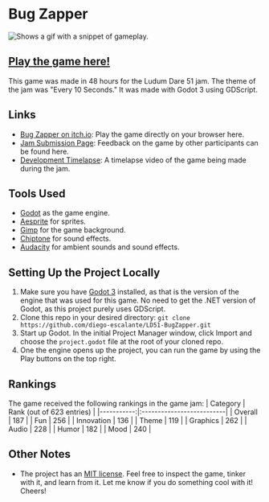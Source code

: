 # Bug Zapper

<picture>
  <source srcset="../assets/gameplay.gif?raw=true">
  <img alt="Shows a gif with a snippet of gameplay." src="../assets/gameplay.gif?raw=true">
</picture>

## [Play the game here!](https://diego-escalante.itch.io/bug-zapper)
This game was made in 48 hours for the Ludum Dare 51 jam. The theme of the jam was "Every 10 Seconds." It was made with Godot 3 using GDScript. 

## Links
* [Bug Zapper on itch.io](https://diego-escalante.itch.io/bug-zapper): Play the game directly on your browser here.
* [Jam Submission Page](https://ldjam.com/events/ludum-dare/51/bug-zapper): Feedback on the game by other participants can be found here.
* [Development Timelapse](https://youtu.be/AiCOnTftI5k): A timelapse video of the game being made during the jam.

## Tools Used
* [Godot](https://godotengine.org/) as the game engine.
* [Aesprite](https://www.aseprite.org/) for sprites.
* [Gimp](https://www.gimp.org/) for the game background.
* [Chiptone](https://sfbgames.itch.io/chiptone) for sound effects.
* [Audacity](https://www.audacityteam.org/) for ambient sounds and sound effects.

## Setting Up the Project Locally
1. Make sure you have [Godot 3](https://godotengine.org/download/3.x) installed, as that is the version of the engine that was used for this game. No need to get the .NET version of Godot, as this project purely uses GDScript.
2. Clone this repo in your desired directory: `git clone https://github.com/diego-escalante/LD51-BugZapper.git`
3. Start up Godot. In the initial Project Manager window, click Import and choose the `project.godot` file at the root of your cloned repo.
4. One the engine opens up the project, you can run the game by using the Play buttons on the top right.

## Rankings
The game received the following rankings in the game jam:
| Category   | Rank (out of 623 entries) |
|-----------:|:--------------------------|
| Overall    | 187                       |
| Fun        | 256                       |
| Innovation | 136                       |
| Theme      | 119                       |
| Graphics   | 262                       |
| Audio      | 228                       |
| Humor      | 182                       |
| Mood       | 240                       |

## Other Notes
* The project has an [MIT license](LICENSE). Feel free to inspect the game, tinker with it, and learn from it. Let me know if you do something cool with it! Cheers!
